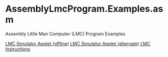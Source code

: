 # AssemblyLmcProgram.Examples.asm
 Assembly Little Man Computer (LMC) Program Examples

[LMC Simulator Applet (offline)](http://www.yorku.ca/sychen/research/LMC/LittleMan.html)
[LMC Simulator Applet (alternate)](http://peterhigginson.co.uk/lmc/)
[LMC Instructions](http://www.yorku.ca/sychen/research/LMC/LMCInstructions.html)
